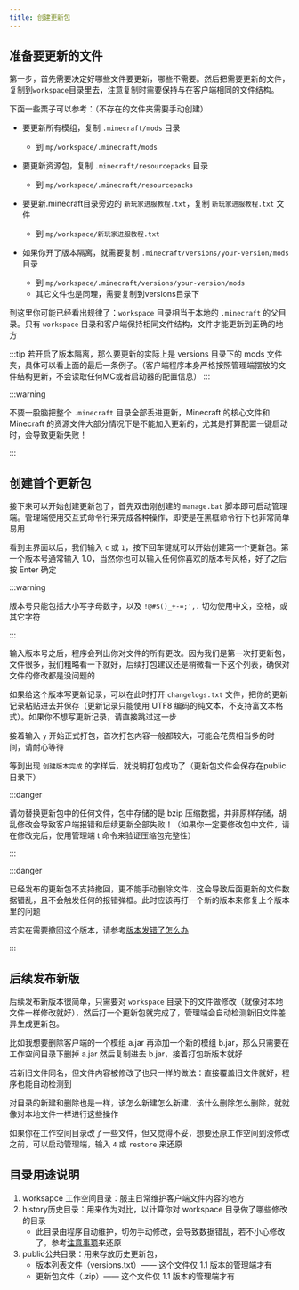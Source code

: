 ```yaml
---
title: 创建更新包
---
```

## 准备要更新的文件

第一步，首先需要决定好哪些文件要更新，哪些不需要。然后把需要更新的文件，复制到`workspace`目录里去，注意复制时需要保持与在客户端相同的文件结构。

下面一些栗子可以参考：（不存在的文件夹需要手动创建）

+ 要更新所有模组，复制 `.minecraft/mods` 目录
  + 到 `mp/workspace/.minecraft/mods`

+ 要更新资源包，复制 `.minecraft/resourcepacks` 目录
  + 到 `mp/workspace/.minecraft/resourcepacks`

+ 要更新.minecraft目录旁边的 `新玩家进服教程.txt`，复制 `新玩家进服教程.txt` 文件
  + 到 `mp/workspace/新玩家进服教程.txt`

+ 如果你开了版本隔离，就需要复制 `.minecraft/versions/your-version/mods` 目录
  + 到 `mp/workspace/.minecraft/versions/your-version/mods`
  + 其它文件也是同理，需要复制到versions目录下

到这里你可能已经看出规律了：`workspace` 目录相当于本地的 `.minecraft` 的父目录。只有 `workspace` 目录和客户端保持相同文件结构，文件才能更新到正确的地方

:::tip
若开启了版本隔离，那么要更新的实际上是 versions 目录下的 mods 文件夹，具体可以看上面的最后一条例子。（客户端程序本身严格按照管理端摆放的文件结构更新，不会读取任何MC或者启动器的配置信息）
:::

:::warning

不要一股脑把整个 `.minecraft` 目录全部丢进更新，Minecraft 的核心文件和 Minecraft 的资源文件大部分情况下是不能加入更新的，尤其是打算配置一键启动时，会导致更新失败！

:::

## 创建首个更新包

接下来可以开始创建更新包了，首先双击刚创建的 `manage.bat` 脚本即可启动管理端。管理端使用交互式命令行来完成各种操作，即使是在黑框命令行下也非常简单易用

看到主界面以后，我们输入 `c` 或 `1`，按下回车键就可以开始创建第一个更新包。第一个版本号通常输入 1.0，当然你也可以输入任何你喜欢的版本号风格，好了之后按 Enter 确定

:::warning

版本号只能包括大小写字母数字，以及 `!@#$()_+-=;',.` 切勿使用中文，空格，或其它字符

:::

输入版本号之后，程序会列出你对文件的所有更改。因为我们是第一次打更新包，文件很多，我们粗略看一下就好，后续打包建议还是稍微看一下这个列表，确保对文件的修改都是没问题的

如果给这个版本写更新记录，可以在此时打开 `changelogs.txt` 文件，把你的更新记录粘贴进去并保存（更新记录只能使用 UTF8 编码的纯文本，不支持富文本格式）。如果你不想写更新记录，请直接跳过这一步

接着输入 `y` 开始正式打包，首次打包内容一般都较大，可能会花费相当多的时间，请耐心等待

等到出现 `创建版本完成` 的字样后，就说明打包成功了（更新包文件会保存在public目录下）

:::danger

请勿替换更新包中的任何文件，包中存储的是 bzip 压缩数据，并非原样存储，胡乱修改会导致客户端报错和后续更新全部失败！（如果你一定要修改包中文件，请在修改完后，使用管理端 t 命令来验证压缩包完整性）

:::

:::danger

已经发布的更新包不支持撤回，更不能手动删除文件，这会导致后面更新的文件数据错乱，且不会触发任何的报错弹框。此时应该再打一个新的版本来修复上个版本里的问题

若实在需要撤回这个版本，请参考[版本发错了怎么办](./caution.md#版本发错了怎么办)

:::

## 后续发布新版

后续发布新版本很简单，只需要对 `workspace` 目录下的文件做修改（就像对本地文件一样修改就好），然后打一个更新包就完成了，管理端会自动检测新旧文件差异生成更新包。

比如我想要删除客户端的一个模组 a.jar 再添加一个新的模组 b.jar，那么只需要在工作空间目录下删掉 a.jar 然后复制进去 b.jar，接着打包新版本就好

若新旧文件同名，但文件内容被修改了也只一样的做法：直接覆盖旧文件就好，程序也能自动检测到

对目录的新建和删除也是一样，该怎么新建怎么新建，该什么删除怎么删除，就就像对本地文件一样进行这些操作

如果你在工作空间目录改了一些文件，但又觉得不妥，想要还原工作空间到没修改之前，可以启动管理端，输入 `4` 或 `restore` 来还原

## 目录用途说明

1. worksapce 工作空间目录：服主日常维护客户端文件内容的地方
2. history历史目录：用来作为对比，以计算你对 workspace 目录做了哪些修改的目录
   + 此目录由程序自动维护，切勿手动修改，会导致数据错乱，若不小心修改了，参考[注意事项](./caution.md#不小心修改了history目录)来还原
3. public公共目录：用来存放历史更新包，
   + 版本列表文件（versions.txt）—— 这个文件仅 1.1 版本的管理端才有
   + 更新包文件（.zip）—— 这个文件仅 1.1 版本的管理端才有
